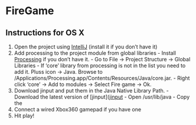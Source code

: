 # FireGame

## Instructions for OS X
1. Open the project using [IntelliJ](http://www.jetbrains.com/idea/download/) (install it if you don’t have it)
2. Add processing to the project module from global libraries
		- Install [Processing](http://processing.org) if you don’t have it.
		- Go to File -> Project Structure -> Global Libraries
		- If ‘core’ library from processing is not in the list you need to add it. Pluss icon -> Java. Browse to /Applications/Processing.app/Contents/Resources/Java/core.jar.
		- Right click ‘core’ -> Add to modules -> Select Fire game -> Ok.
3. Download jinput and put them in the Java Native Library Path.
		- Download the latest version of [jinput]([jinput](http://www.newdawnsoftware.com/resources/jinput/)
		- Open /usr/lib/java
		- Copy the 
4. Connect a wired Xbox360 gamepad if you have one
5. Hit play!
